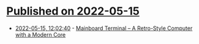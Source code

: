 # [Published on 2022-05-15](index.md)

* [2022-05-15, 12:02:40](https://news.ycombinator.com/item?id=31387055) - [Mainboard Terminal – A Retro-Style Computer with a Modern Core](https://github.com/penk/MainboardTerminal)
